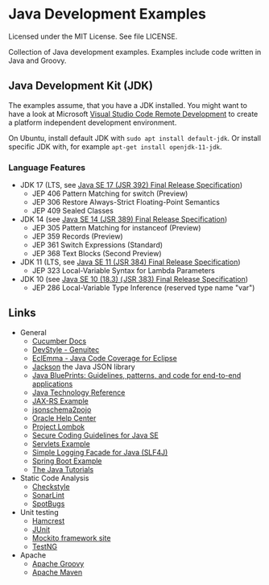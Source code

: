 # Java Development Examples

Licensed under the MIT License. See file LICENSE.

Collection of Java development examples. Examples include code written in Java and Groovy.

## Java Development Kit (JDK)

The examples assume, that you have a JDK installed. You might want to have a look at Microsoft [Visual Studio Code Remote Development](https://code.visualstudio.com/docs/remote/remote-overview) to create a platform independent development environment.

On Ubuntu, install default JDK with `sudo apt install default-jdk`. Or install specific JDK with, for example `apt-get install openjdk-11-jdk`.

### Language Features

- JDK 17 (LTS, see [Java SE 17 (JSR 392) Final Release Specification](https://cr.openjdk.java.net/~iris/se/17/latestSpec/#Features))
  - JEP 406 Pattern Matching for switch (Preview)
  - JEP 306 Restore Always-Strict Floating-Point Semantics
  - JEP 409 Sealed Classes
- JDK 14 (see [Java SE 14 (JSR 389) Final Release Specification](https://cr.openjdk.java.net/~iris/se/14/latestSpec/#Features))
  - JEP 305 Pattern Matching for instanceof (Preview)
  - JEP 359 Records (Preview)
  - JEP 361 Switch Expressions (Standard)
  - JEP 368 Text Blocks (Second Preview)
- JDK 11 (LTS, see [Java SE 11 (JSR 384) Final Release Specification](https://cr.openjdk.java.net/~iris/se/11/spec/fr/java-se-11-fr-spec/#Feature-details))
  - JEP 323 Local-Variable Syntax for Lambda Parameters
- JDK 10 (see [Java SE 10 (18.3) ( JSR 383)
Final Release Specification](https://cr.openjdk.java.net/~iris/se/10/fr/java-se-10-fr-spec/#Feature-details))
  - JEP 286 Local-Variable Type Inference (reserved type name "var")

## Links

* General
    * [Cucumber Docs](https://cucumber.io/docs/cucumber/ "Cucumber Docs")
    * [DevStyle - Genuitec](https://www.genuitec.com/products/devstyle/ "DevStyle - Genuitec")
    * [EclEmma - Java Code Coverage for Eclipse](https://www.eclemma.org/ "EclEmma - Java Code Coverage for Eclipse")
    * [Jackson](https://github.com/FasterXML/jackson) the Java JSON library
    * [Java BluePrints: Guidelines, patterns, and code for end-to-end applications](https://www.oracle.com/technetwork/java/index-jsp-136701.html "Java BluePrints: Guidelines, patterns, and code for end-to-end applications")
    * [Java Technology Reference](https://www.oracle.com/technetwork/java/index-jsp-142903.html "Java Technology Reference")
    * [JAX-RS Example](https://github.com/mneiferbag/java-jaxrs)
    * [jsonschema2pojo](http://www.jsonschema2pojo.org/ "jsonschema2pojo")
    * [Oracle Help Center](https://docs.oracle.com/en/ "Oracle Help Center")
    * [Project Lombok](https://projectlombok.org/)
    * [Secure Coding Guidelines for Java SE](https://www.oracle.com/technetwork/java/seccodeguide-139067.html "Secure Coding Guidelines for Java SE")
    * [Servlets Example](https://github.com/mneiferbag/java-servlets)
    * [Simple Logging Facade for Java (SLF4J)](http://www.slf4j.org/)
    * [Spring Boot Example](https://github.com/mneiferbag/java-spring-boot)
    * [The Java Tutorials](https://docs.oracle.com/javase/tutorial/ "The Java Tutorials")
* Static Code Analysis
    * [Checkstyle](https://checkstyle.sourceforge.io/ "Checkstyle")
    * [SonarLint](https://www.sonarlint.org/)
    * [SpotBugs](https://spotbugs.github.io/ "SpotBugs")
* Unit testing
    * [Hamcrest](http://hamcrest.org/ "Hamcrest")
    * [JUnit](https://junit.org/)
    * [Mockito framework site](https://site.mockito.org/ "Mockito framework site")
    * [TestNG](https://testng.org/ "TestNG")
* Apache
    * [Apache Groovy](https://www.groovy-lang.org/ "Apache Groovy")
    * [Apache Maven](http://maven.apache.org/ "Apache Maven")
